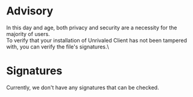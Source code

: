 # Advisory
In this day and age, both privacy and security are a necessity for the majority of users.\
To verify that your installation of Unrivaled Client has not been tampered with, you can verify the file's signatures.\

# Signatures
Currently, we don't have any signatures that can be checked.
